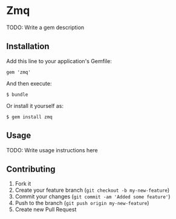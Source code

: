 # Zmq

TODO: Write a gem description

## Installation

Add this line to your application's Gemfile:

    gem 'zmq'

And then execute:

    $ bundle

Or install it yourself as:

    $ gem install zmq

## Usage

TODO: Write usage instructions here

## Contributing

1. Fork it
2. Create your feature branch (`git checkout -b my-new-feature`)
3. Commit your changes (`git commit -am 'Added some feature'`)
4. Push to the branch (`git push origin my-new-feature`)
5. Create new Pull Request
